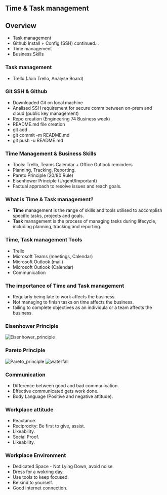 ## Time & Task management
## Overview

- Task management
- Github Install + Config (SSH) continued...
- Time management
- Business Skills

### Task management

- Trello (Join Trello, Analyse Board)

### Git SSH & Github  

- Downloaded Git on local machine
- Analised SSH requirement for secure comm between on-prem and cloud (public key management)
- Repo creation (Engineering 74 Business week)
- README.md file creation
- git add . 
- git commit -m README.md
- git push -u README.md

### Time Management & Business Skills

- Tools: Trello, Teams Calendar + Office Outlook reminders
- Planning, Tracking, Reporting.
- Pareto Principle (20/80 Rule) 
- Eisenhower Principle (Urgent/Important)
- Factual approach to resolve issues and reach goals.

### What is Time & Task management?

- **Time** management is the range of skills and tools utilised to accomplish specific tasks, projects and goals.
- **Task** management is the process of managing tasks during lifecycle, including planning, tracking and reporting.

### Time, Task management Tools

- Trello
- Microsoft Teams (meetings, Calendar)
- Microsoft Outlook (mail)
- Microsoft Outlook (Calendar)
- Communication

### The importance of Time and Task management

- Regularly being late to work affects the business.
- Not managing to finish tasks on time affects the business.
- failing to complete objectives as an individula or a team affects the business.

### Eisenhower Principle

![Eisenhower_principle](images/eisenhower.png)

### Pareto Principle

![Pareto_principle](images/Pareto2.png)
![waterfall](images/waterfall.jpg)

### Communication 

- Difference between good and bad communication.
- Effective communicated gets work done. 
- Body Language (Positive and negative attitude).

### Workplace attitude

- Reactance.
- Reciprocity: Be first to give, assist.
- Likeability.
- Social Proof.
- Likeability.

### Workplace Environment

- Dedicated Space - Not Lying Down, avoid noise.
- Dress for a wokring day.
- Use tools to keep focused.
- Be kind to yourself.
- Good internet connection.
